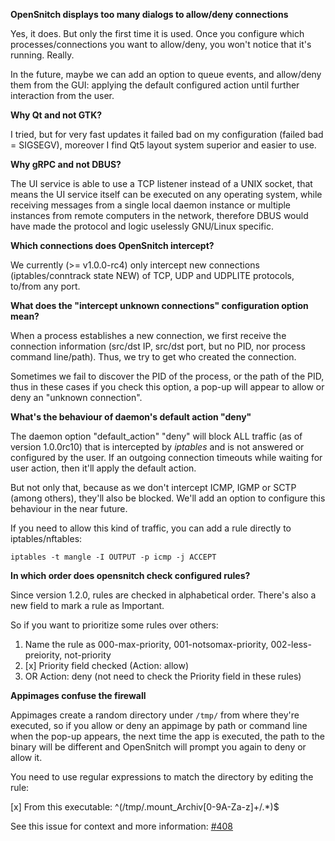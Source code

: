 **OpenSnitch displays too many dialogs to allow/deny connections**

Yes, it does. But only the first time it is used. Once you configure which processes/connections you want to allow/deny, you won't notice that it's running. Really.

In the future, maybe we can add an option to queue events, and allow/deny them from the GUI: applying the default configured action until further interaction from the user.


**Why Qt and not GTK?**

I tried, but for very fast updates it failed bad on my configuration (failed bad = SIGSEGV), moreover I find Qt5 layout system superior and easier to use.


**Why gRPC and not DBUS?**

The UI service is able to use a TCP listener instead of a UNIX socket, that means the UI service itself can be executed on any operating system, while receiving messages from a single local daemon instance or multiple instances from remote computers in the network, therefore DBUS would have made the protocol and logic uselessly GNU/Linux specific.

**Which connections does OpenSnitch intercept?**

We currently (>= v1.0.0-rc4) only intercept new connections (iptables/conntrack state NEW) of TCP, UDP and UDPLITE protocols, to/from any port.

**What does the "intercept unknown connections" configuration option mean?**

When a process establishes a new connection, we first receive the connection information (src/dst IP, src/dst port, but no PID, nor process command line/path). Thus, we try to get who created the connection.

Sometimes we fail to discover the PID of the process, or the path of the PID, thus in these cases if you check this option, a pop-up will appear to allow or deny an "unknown connection".

**What's the behaviour of daemon's default action "deny"**

The daemon option "default_action" "deny" will block ALL traffic (as of version 1.0.0rc10) that is intercepted by _iptables_ and is not answered or configured by the user. If an outgoing connection timeouts while waiting for user action, then it'll apply the default action.

But not only that, because as we don't intercept ICMP, IGMP or SCTP (among others), they'll also be blocked. We'll add an option to configure this behaviour in the near future.

If you need to allow this kind of traffic, you can add a rule directly to iptables/nftables:

`iptables -t mangle -I OUTPUT -p icmp -j ACCEPT`

**In which order does opensnitch check configured rules?**

Since version 1.2.0, rules are checked in alphabetical order. There's also a new field to mark a rule as Important.

So if you want to prioritize some rules over others:
1. Name the rule as 000-max-priority, 001-notsomax-priority, 002-less-preiority, not-priority
2. [x] Priority field checked (Action: allow)
3. OR Action: deny (not need to check the Priority field in these rules)

**Appimages confuse the firewall**

Appimages create a random directory under `/tmp/` from where they're executed, so if you allow or deny an appimage by path or command line when the pop-up appears, the next time the app is executed, the path to the binary will be different and OpenSnitch will prompt you again to deny or allow it.

You need to use regular expressions to match the directory by editing the rule:

[x] From this executable: ^(/tmp/\.mount_Archiv[0-9A-Za-z]+/.*)$

See this issue for context and more information: [#408](https://github.com/evilsocket/opensnitch/issues/408)
